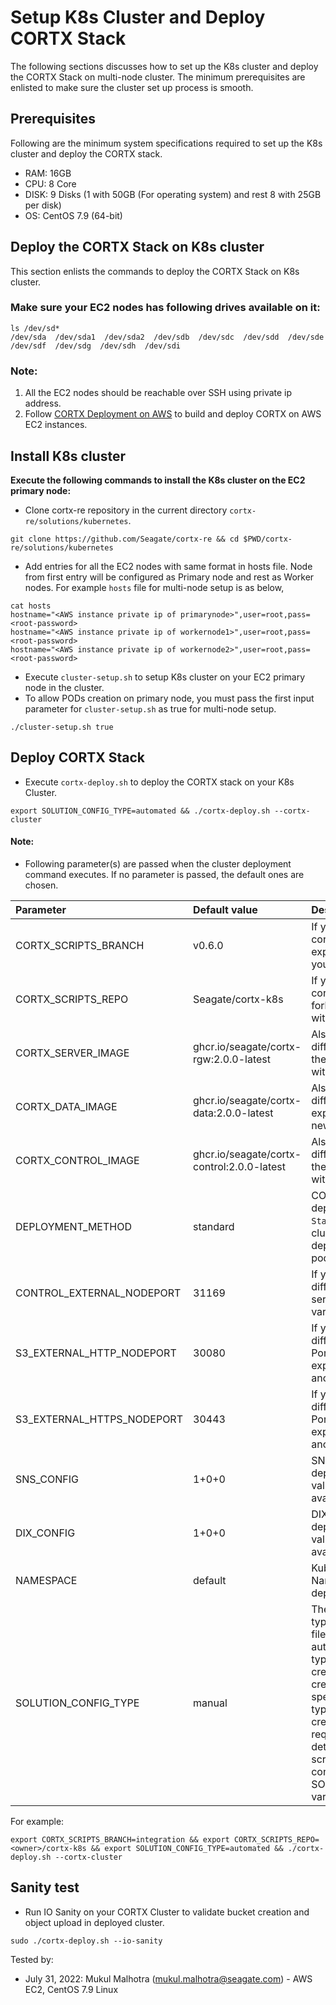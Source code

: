 # Setup K8s Cluster and Deploy CORTX Stack

The following sections discusses how to set up the K8s cluster and deploy the CORTX Stack on multi-node cluster. The minimum prerequisites are enlisted to make sure the cluster set up process is smooth.

## Prerequisites
Following are the minimum system specifications required to set up the K8s cluster and deploy the CORTX stack.

-  RAM: 16GB
-  CPU: 8 Core
-  DISK: 9 Disks (1 with 50GB (For operating system) and rest 8 with 25GB per disk)
-  OS: CentOS 7.9 (64-bit)

## Deploy the CORTX Stack on K8s cluster
This section enlists the commands to deploy the CORTX Stack on K8s cluster. 

### Make sure your EC2 nodes has following drives available on it:

```
ls /dev/sd*
/dev/sda  /dev/sda1  /dev/sda2  /dev/sdb  /dev/sdc  /dev/sdd  /dev/sde  /dev/sdf  /dev/sdg  /dev/sdh  /dev/sdi
```

### Note:
 1. All the EC2 nodes should be reachable over SSH using private ip address.
 2. Follow [CORTX Deployment on AWS](https://github.com/Seagate/cortx-re/blob/main/solutions/community-deploy/cloud/AWS/README.md) to build and deploy CORTX on AWS EC2 instances.

## Install K8s cluster
**Execute the following commands to install the K8s cluster on the EC2 primary node:**

-  Clone cortx-re repository in the current directory `cortx-re/solutions/kubernetes`.
```
git clone https://github.com/Seagate/cortx-re && cd $PWD/cortx-re/solutions/kubernetes
```
- Add entries for all the EC2 nodes with same format in hosts file. Node from first entry will be configured as Primary node and rest as Worker nodes. For example `hosts` file for multi-node setup is as below,
```
cat hosts
hostname="<AWS instance private ip of primarynode>",user=root,pass=<root-password>
hostname="<AWS instance private ip of workernode1>",user=root,pass=<root-password>
hostname="<AWS instance private ip of workernode2>",user=root,pass=<root-password>
```
-  Execute `cluster-setup.sh` to setup K8s cluster on your EC2 primary node in the cluster.
-  To allow PODs creation on primary node, you must pass the first input parameter for `cluster-setup.sh` as true for multi-node setup.
```
./cluster-setup.sh true
```

## Deploy CORTX Stack 

- Execute `cortx-deploy.sh` to deploy the CORTX stack on your K8s Cluster.
```
export SOLUTION_CONFIG_TYPE=automated && ./cortx-deploy.sh --cortx-cluster
```

#### Note:
- Following parameter(s) are passed when the cluster deployment command executes. If no parameter is passed, the default ones are chosen.

| Parameter     | Default value     | Description     |
| :------------- | :----------- | :---------|
| CORTX_SCRIPTS_BRANCH      | v0.6.0  | If you want to use another cortx-K8s branch then export this variable with your branch.     |
| CORTX_SCRIPTS_REPO | Seagate/cortx-k8s | If you want to use another cortx-K8s repo (like your fork), export this variable with your repo. |
| CORTX_SERVER_IMAGE | ghcr.io/seagate/cortx-rgw:2.0.0-latest | Also, if you want to use different server image then export this variable with new image. |
| CORTX_DATA_IMAGE | ghcr.io/seagate/cortx-data:2.0.0-latest | Also, if you want to use different data image then export this variable with new image. |
| CORTX_CONTROL_IMAGE | ghcr.io/seagate/cortx-control:2.0.0-latest | Also, if you want to use different control image then export this variable with new image. |
| DEPLOYMENT_METHOD | standard | CORTX supports two deployment methods `Standard` will deploy full cluster and `data-only` will deploy on CORTX data pods. |
| CONTROL_EXTERNAL_NODEPORT | 31169 | If you want to use different port for control service, export this variable with another port. |
| S3_EXTERNAL_HTTP_NODEPORT | 30080 | If you want to use different port for HTTP Port to IO service, then export this variable with another port. |
| S3_EXTERNAL_HTTPS_NODEPORT | 30443 | If you want to use different port for HTTPS Port to IO service, then export this variable with another port. |
| SNS_CONFIG | 1+0+0 | SNS configuration for deployment. Please select value based on disks available on nodes. |
| DIX_CONFIG | 1+0+0 | DIX configuration for deployment. Please select value based on disks available on nodes. |
| NAMESPACE  | default | Kubernetes cluster Namespace for CORTX deployments. |
| SOLUTION_CONFIG_TYPE | manual | There are two config types for solution.yaml file; manual and automated. In automated type the solution.yaml is created by script if VM is created as per standard specification. In manual type the user needs to create solution.yaml with required disks, image details etc.; place it at script location and configure SOLUTION_CONFIG_TYPE variable as manual. |

For example:
```
export CORTX_SCRIPTS_BRANCH=integration && export CORTX_SCRIPTS_REPO=<owner>/cortx-k8s && export SOLUTION_CONFIG_TYPE=automated && ./cortx-deploy.sh --cortx-cluster
```

## Sanity test 
- Run IO Sanity on your CORTX Cluster to validate bucket creation and object upload in deployed cluster.
```
sudo ./cortx-deploy.sh --io-sanity
```

Tested by:

* July 31, 2022: Mukul Malhotra (mukul.malhotra@seagate.com) - AWS EC2, CentOS 7.9 Linux

